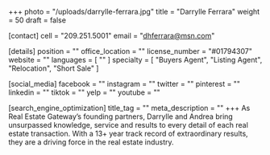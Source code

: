 +++
photo = "/uploads/darrylle-ferrara.jpg"
title = "Darrylle Ferrara"
weight = 50
draft = false

[contact]
cell = "209.251.5001"
email = "dhferrara@msn.com"

[details]
position = ""
office_location = ""
license_number = "#01794307"
website = ""
languages = [ "" ]
specialty = [ "Buyers Agent", "Listing Agent", "Relocation", "Short Sale" ]

[social_media]
facebook = ""
instagram = ""
twitter = ""
pinterest = ""
linkedin = ""
tiktok = ""
yelp = ""
youtube = ""

[search_engine_optimization]
title_tag = ""
meta_description = ""
+++
As Real Estate Gateway’s founding partners, Darrylle and Andrea bring unsurpassed knowledge, service and results to every detail of each real estate transaction. With a 13+ year track record of extraordinary results, they are a driving force in the real estate industry.
